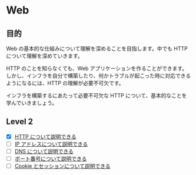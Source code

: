 # Web

## 目的

Web の基本的な仕組みについて理解を深めることを目指します。中でも HTTP について理解を深めていきます。

HTTP のことを知らなくても、Web アプリケーションを作ることができます。しかし、インフラを自分で構築したり、何かトラブルが起こった時に対応できるようになるには、HTTP の理解が必要不可欠です。

インフラを構築するにあたって必要不可欠な HTTP について、基本的なことを学んでいきましょう。

## Level 2

- [x] [HTTP について説明できる](/quest/technologies/web/HTTP.md)
- [ ] [IP アドレスについて説明できる](/quest/technologies/web/IP.md)
- [ ] [DNS について説明できる](/quest/technologies/web/DNS.md)
- [ ] [ポート番号について説明できる](/quest/technologies/web/PORT.md)
- [ ] [Cookie とセッションについて説明できる](/quest/technologies/web/COOKIE.md)
